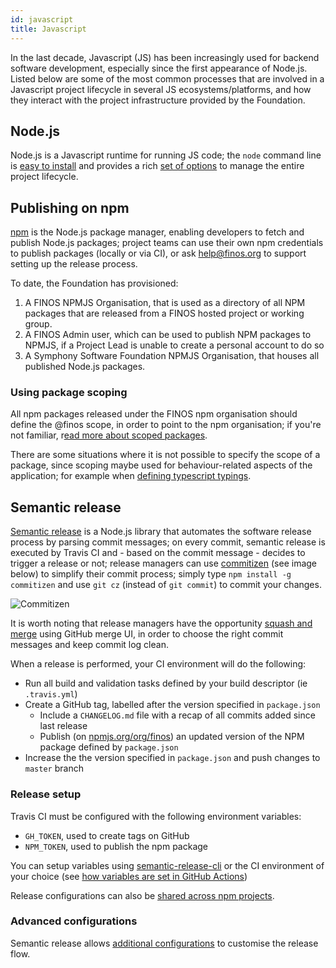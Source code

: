 ```yaml
---
id: javascript
title: Javascript
---
```


In the last decade, Javascript (JS) has been increasingly used for backend software development, especially since the first appearance of Node.js.  Listed below are some of the most common processes that are involved in a Javascript project lifecycle in several JS ecosystems/platforms, and how they interact with the project infrastructure provided by the Foundation.

## Node.js
Node.js is a Javascript runtime for running JS code; the `node` command line is [easy to install](https://nodejs.org/en/download/) and provides a rich [set of options](https://nodejs.org/api/cli.html) to manage the entire project lifecycle.

## Publishing on npm
[npm](https://docs.npmjs.com/) is the Node.js package manager, enabling developers to fetch and publish Node.js packages; project teams can use their own npm credentials to publish packages (locally or via CI), or ask [help@finos.org](mailto:help@finos.org) to support setting up the release process.

To date, the Foundation has provisioned:
1. A FINOS NPMJS Organisation, that is used as a directory of all NPM packages that are released from a FINOS hosted project or working group.
2. A FINOS Admin user, which can be used to publish NPM packages to NPMJS, if a Project Lead is unable to create a personal account to do so
3. A Symphony Software Foundation NPMJS Organisation, that houses all published Node.js packages.

### Using package scoping
All npm packages released under the FINOS npm organisation should define the @finos scope, in order to point to the npm organisation; if you're not familiar, r[ead more about scoped packages](https://docs.npmjs.com/misc/scope).

There are some situations where it is not possible to specify the scope of a package, since scoping maybe used for behaviour-related aspects of the application; for example when [defining typescript typings](https://www.npmjs.com/org/types).

## Semantic release
[Semantic release](https://semantic-release.gitbook.io/semantic-release/) is a Node.js library that automates the software release process by parsing commit messages; on every commit, semantic release is executed by Travis CI and - based on the commit message - decides to trigger a release or not; release managers can use [commitizen](http://commitizen.github.io/cz-cli/) (see image below) to simplify their commit process; simply type `npm install -g commitizen` and use `git cz` (instead of `git commit`) to commit your changes.

![Commitizen](https://github.com/commitizen/cz-cli/raw/master/meta/screenshots/add-commit.png)

It is worth noting that release managers have the opportunity [squash and merge](https://help.github.com/articles/about-pull-request-merges/#squash-and-merge-your-pull-request-commits) using GitHub merge UI, in order to choose the right commit messages and keep commit log clean.

When a release is performed, your CI environment will do the following:

- Run all build and validation tasks defined by your build descriptor (ie `.travis.yml`)
- Create a GitHub tag, labelled after the version specified in `package.json`
  - Include a `CHANGELOG.md` file with a recap of all commits added since last release
  - Publish (on [npmjs.org/org/finos](npmjs.org/org/finos)) an updated version of the NPM package defined by `package.json`
- Increase the the version specified in `package.json` and push changes to `master` branch

### Release setup
Travis CI must be configured with the following environment variables:

- `GH_TOKEN`, used to create tags on GitHub
- `NPM_TOKEN`, used to publish the npm package

You can setup variables using [semantic-release-cli](https://semantic-release.gitbook.io/semantic-release/usage/ci-configuration#automatic-setup-with-semantic-release-cli) or the CI environment of your choice (see [how variables are set in GitHub Actions](https://help.github.com/en/actions/configuring-and-managing-workflows/using-environment-variables))

Release configurations can also be [shared across npm projects](https://semantic-release.gitbook.io/semantic-release/usage/shareable-configurations).

### Advanced configurations
Semantic release allows [additional configurations](https://semantic-release.gitbook.io/semantic-release/usage/plugins) to customise the release flow.